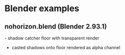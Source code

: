 # Blender examples

## nohorizon.blend (Blender 2.93.1)

- shadow catcher floor with transparent render 
- casted shadows onto floor rendered as alpha channel
